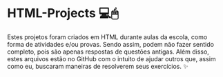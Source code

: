 # HTML-Projects 💻🖱
Estes projetos foram criados em HTML durante aulas da escola, como forma de atividades e/ou provas. Sendo assim, podem não fazer sentido completo, pois são apenas respostas de questões antigas. Além disso, estes arquivos estão no GitHub com o intuito de ajudar outros que, assim como eu, buscaram maneiras de resolverem seus exercícios. ✨
